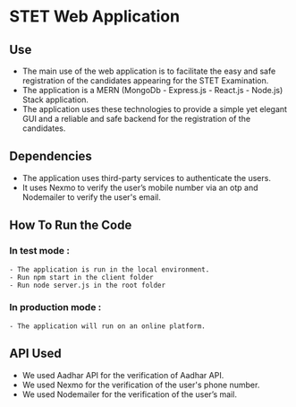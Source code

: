 
#  STET Web Application

## Use 
  - The main use of the web application is to facilitate the easy and safe registration of the candidates appearing for the STET Examination.
  - The application is a MERN (MongoDb - Express.js - React.js - Node.js) Stack application. 
  - The application uses these technologies to provide a simple yet elegant GUI and a reliable and safe backend for the registration of the candidates.

## Dependencies 
  - The application uses third-party services to authenticate the users. 
  - It uses Nexmo to verify the user’s mobile number via an otp and Nodemailer to verify the user's email.

## How To Run the Code  
  ### In test mode : 
    - The application is run in the local environment.
    - Run npm start in the client folder
    - Run node server.js in the root folder
  ### In production mode : 
    - The application will run on an online platform.


## API Used
  -	We used Aadhar API for the verification of Aadhar API.
  -	We used Nexmo for the verification of the user's phone number.
  -	We used Nodemailer for the verification of the user’s mail.


